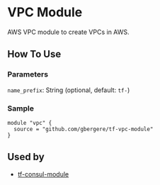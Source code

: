 # VPC Module

AWS VPC module to create VPCs in AWS.

## How To Use

### Parameters
`name_prefix`: String (optional, default: `tf-`)

### Sample
```hcl
module "vpc" {
  source = "github.com/gbergere/tf-vpc-module"
}
```

## Used by
* [tf-consul-module](https://github.com/gbergere/tf-consul-module)
